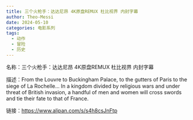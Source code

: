 ```yaml
---
title: 三个火枪手：达达尼昂 4K原盘REMUX 杜比视界 内封字幕
author: Theo-Messi
date: 2024-05-10
categories: 电影系列
tags:
  - 动作
  - 冒险
  - 历史
---
```


名称：三个火枪手：达达尼昂 4K原盘REMUX 杜比视界 内封字幕

描述：From the Louvre to Buckingham Palace, to the gutters of Paris to the siege of La Rochelle… In a kingdom divided by religious wars and under threat of British invasion, a handful of men and women will cross swords and tie their fate to that of France.

链接：https://www.alipan.com/s/s4h8csJnFtp
